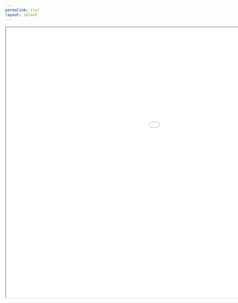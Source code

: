 ```yaml
---
permalink: /cv/
layout: splash
---
```


<iframe src="/assets/docs/CV.pdf" width="1500" height="850">
